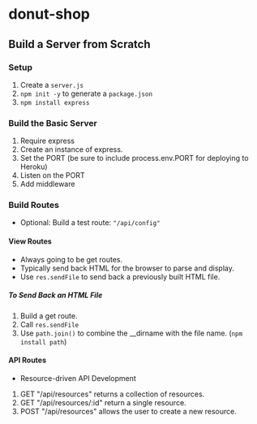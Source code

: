 # donut-shop

## Build a Server from Scratch

### Setup
1. Create a `server.js`
2. `npm init -y` to generate a `package.json`
3. `npm install express`

### Build the Basic Server
1. Require express
2. Create an instance of express. 
3. Set the PORT (be sure to include process.env.PORT for deploying to Heroku)
4. Listen on the PORT
5. Add middleware

### Build Routes
* Optional: Build a test route: `"/api/config"`

#### View Routes
* Always going to be get routes.
* Typically send back HTML for the browser to parse and display.
* Use `res.sendFile` to send back a previously built HTML file.

##### To Send Back an HTML File
1. Build a get route. 
2. Call `res.sendFile`
3. Use `path.join()` to combine the __dirname with the file name. (`npm install path`)

#### API Routes
* Resource-driven API Development

1. GET "/api/resources" returns a collection of resources.
2. GET "/api/resources/:id" return a single resource.
3. POST "/api/resources" allows the user to create a new resource. 